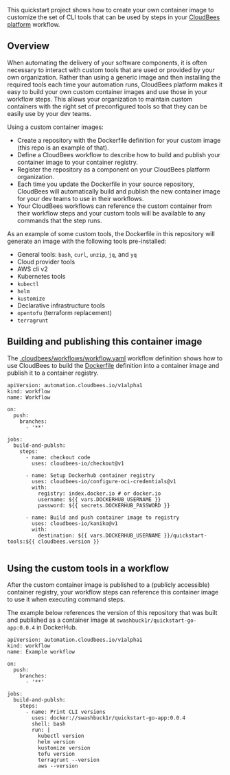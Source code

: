 This quickstart project shows how to create your own container image to customize the set of CLI tools that can be used by steps in your [CloudBees platform](https://www.cloudbees.com/products/saas-platform) workflow.


## Overview

When automating the delivery of your software components, it is often necessary to interact with custom tools that are used or provided by your own organization.  Rather than using a generic image and then installing the required tools each time your automation runs, CloudBees platform makes it easy to build your own custom container images and use those in your workflow steps.   This allows your organization to maintain custom containers with the right set of preconfigured tools so that they can be easily use by your dev teams.

Using a custom container images:

* Create a repository with the Dockerfile definition for your custom image (this repo is an example of that).
* Define a CloudBees workflow to describe how to build and publish your container image to your container registry.
* Register the repository as a component on your CloudBees platform organization.
* Each time you update the Dockerfile in your source repository, CloudBees will automatically build and publish the new container image for your dev teams to use in their workflows.
* Your CloudBees workflows can reference the custom container from their workflow steps and your custom tools will be available to any commands that the step runs.


As an example of some custom tools, the Dockerfile in this repository will generate an image with the following tools pre-installed:

* General tools: `bash`, `curl`, `unzip`, `jq`, and `yq`
* Cloud provider tools
 * AWS cli v2
* Kubernetes tools
 * `kubectl`
 * `helm`
 * `kustomize`
* Declarative infrastructure tools
 * `opentofu` (terraform replacement)
 * `terragrunt`

## Building and publishing this container image

The [.cloudbees/workflows/workflow.yaml](.cloudbees/workflows/workflow.yaml) workflow definition shows how to use CloudBees to build the [Dockerfile](./Dockerfile) definition into a container image and publish it to a container registry.

```
apiVersion: automation.cloudbees.io/v1alpha1
kind: workflow
name: Workflow

on:
  push:
    branches:
      - '**'

jobs:
  build-and-publsh:
    steps:
      - name: checkout code
        uses: cloudbees-io/checkout@v1

      - name: Setup Dockerhub container registry
        uses: cloudbees-io/configure-oci-credentials@v1
        with:
          registry: index.docker.io # or docker.io
          username: ${{ vars.DOCKERHUB_USERNAME }}
          password: ${{ secrets.DOCKERHUB_PASSWORD }}

      - name: Build and push container image to registry
        uses: cloudbees-io/kaniko@v1
        with:
          destination: ${{ vars.DOCKERHUB_USERNAME }}/quickstart-tools:${{ cloudbees.version }}
  
```

## Using the custom tools in a workflow

After the custom container image is published to a (publicly accessible) container registry, your workflow steps can reference this container image to use it when executing command steps.

The example below references the version of this repository that was built and published as a container image at `swashbuck1r/quickstart-go-app:0.0.4` in DockerHub.

```
apiVersion: automation.cloudbees.io/v1alpha1
kind: workflow
name: Example workflow

on:
  push:
    branches:
      - '**'

jobs:
  build-and-publsh:
    steps:
      - name: Print CLI versions
        uses: docker://swashbuck1r/quickstart-go-app:0.0.4
        shell: bash
        run: |
          kubectl version
          helm version
          kustomize version
          tofu version
          terragrunt --version
          aws --version
```

